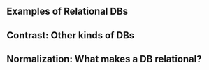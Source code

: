 ## Examples of Relational DBs

## Contrast: Other kinds of DBs

## Normalization: What makes a DB relational?

